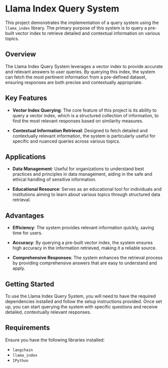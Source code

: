 # Llama Index Query System

This project demonstrates the implementation of a query system using the `llama_index` library. The primary purpose of this system is to query a pre-built vector index to retrieve detailed and contextual information on various topics.

## Overview

The Llama Index Query System leverages a vector index to provide accurate and relevant answers to user queries. By querying this index, the system can fetch the most pertinent information from a pre-defined dataset, ensuring responses are both precise and contextually appropriate.

## Key Features

- **Vector Index Querying**: The core feature of this project is its ability to query a vector index, which is a structured collection of information, to find the most relevant responses based on similarity measures.
  
- **Contextual Information Retrieval**: Designed to fetch detailed and contextually relevant information, the system is particularly useful for specific and nuanced queries across various topics.

## Applications

- **Data Management**: Useful for organizations to understand best practices and principles in data management, aiding in the safe and ethical handling of sensitive information.
  
- **Educational Resource**: Serves as an educational tool for individuals and institutions aiming to learn about various topics through structured data retrieval.

## Advantages

- **Efficiency**: The system provides relevant information quickly, saving time for users.
  
- **Accuracy**: By querying a pre-built vector index, the system ensures high accuracy in the information retrieved, making it a reliable source.
  
- **Comprehensive Responses**: The system enhances the retrieval process by providing comprehensive answers that are easy to understand and apply.

## Getting Started

To use the Llama Index Query System, you will need to have the required dependencies installed and follow the setup instructions provided. Once set up, you can start querying the system with specific questions and receive detailed, contextually relevant responses.

## Requirements

Ensure you have the following libraries installed:

- `langchain`
- `llama_index`
- `IPython`
